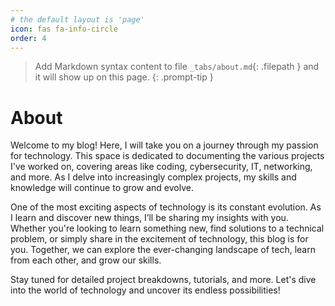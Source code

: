 ```yaml
---
# the default layout is 'page'
icon: fas fa-info-circle
order: 4
---
```


> Add Markdown syntax content to file `_tabs/about.md`{: .filepath } and it will show up on this page.
{: .prompt-tip }

# About

Welcome to my blog! Here, I will take you on a journey through my passion for technology. This space is dedicated to documenting the various projects I've worked on, covering areas like coding, cybersecurity, IT, networking, and more. As I delve into increasingly complex projects, my skills and knowledge will continue to grow and evolve.

One of the most exciting aspects of technology is its constant evolution. As I learn and discover new things, I’ll be sharing my insights with you. Whether you're looking to learn something new, find solutions to a technical problem, or simply share in the excitement of technology, this blog is for you. Together, we can explore the ever-changing landscape of tech, learn from each other, and grow our skills.

Stay tuned for detailed project breakdowns, tutorials, and more. Let's dive into the world of technology and uncover its endless possibilities!